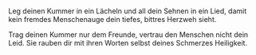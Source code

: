 ### 
Leg deinen Kummer in ein Lächeln
und all dein Sehnen in ein Lied,
damit kein fremdes Menschenauge
dein tiefes, bittres Herzweh sieht.

Trag deinen Kummer nur dem Freunde,
vertrau den Menschen nicht dein Leid.
Sie rauben dir mit ihren Worten
selbst deines Schmerzes Heiligkeit.

<!--
**BischofDennis/BischofDennis** is a ✨ _special_ ✨ repository because its `README.md` (this file) appears on your GitHub profile.

Here are some ideas to get you started:

- 🔭 I’m currently working on ...
- 🌱 I’m currently learning Kotlin 
- 👯 I’m looking to collaborate on ...
- 🤔 I’m looking for help with ...
- 💬 Ask me about ...
- 📫 How to reach me: dennis.bischof97@icloud.com
- 😄 Pronouns: ...
- ⚡ Fun fact: ...
-->
